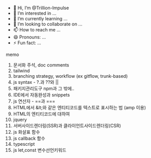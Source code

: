 - 👋 Hi, I’m @Trillion-Impulse
- 👀 I’m interested in ...
- 🌱 I’m currently learning ...
- 💞️ I’m looking to collaborate on ...
- 📫 How to reach me ...
- 😄 Pronouns: ...
- ⚡ Fun fact: ...

<!---
Trillion-Impulse/Trillion-Impulse is a ✨ special ✨ repository because its `README.md` (this file) appears on your GitHub profile.
You can click the Preview link to take a look at your changes.
--->

memo
1. 문서화 주석, doc comments
2. tailwind
3. branching strategy, workflow (ex gitflow, trunk-based)
4. js syntax - ?.과 ??와 ||
5. 패키지관리도구 npm과 그 밖에..
6. IDE에서 자동완성과 snippets
7. js 연산자 - ==과 ===
8. HTML에서 &amp;lt;와 같은 엔티티코드를 텍스트로 표시하는 법 (amp 이용)
9. HTML의 엔티티코드에 대하여
10. jquery
11. 서버사이드렌더링(SSR)과 클라이언트사이드렌더링(CSR)
12. js 화살표 함수
13. js callback 함수
14. typescript
15. js let,const 변수선언키워드
